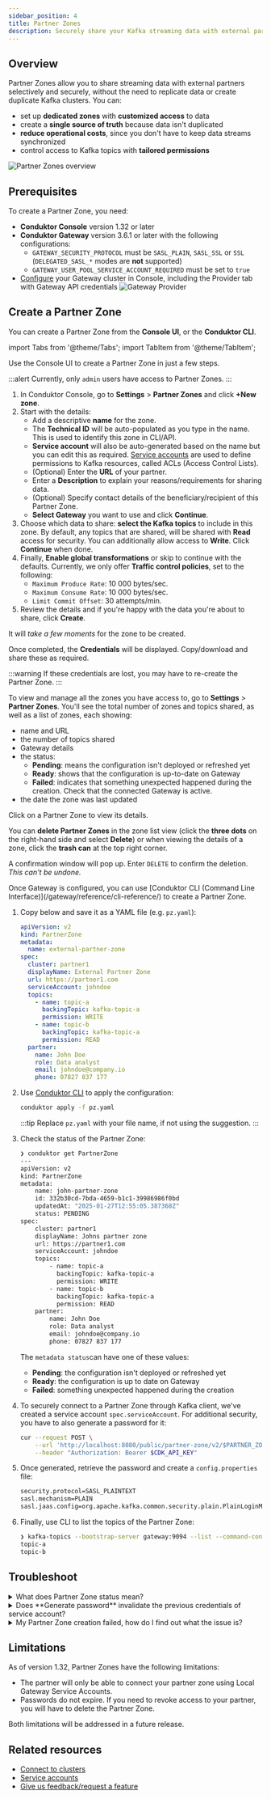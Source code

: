 ```yaml
---
sidebar_position: 4
title: Partner Zones
description: Securely share your Kafka streaming data with external partners.
---
```


## Overview
Partner Zones allow you to share streaming data with external partners selectively and securely, without the need to replicate data or create duplicate Kafka clusters. You can:
- set up **dedicated zones** with **customized access** to data
- create a **single source of truth** because data isn't duplicated
- **reduce operational costs**, since you don't have to keep data streams synchronized
- control access to Kafka topics with **tailored permissions**

![Partner Zones overview](assets/pz-detail-view.png)

## Prerequisites
To create a Partner Zone, you need:
- **Conduktor Console** version 1.32 or later
- **Conduktor Gateway** version 3.6.1 or later with the following configurations:
  - `GATEWAY_SECURITY_PROTOCOL` must be `SASL_PLAIN`, `SASL_SSL` or `SSL` (`DELEGATED_SASL_*` modes are **not** supported)
  - `GATEWAY_USER_POOL_SERVICE_ACCOUNT_REQUIRED` must be set to `true`
- [Configure](https://docs.conduktor.io/platform/navigation/settings/managing-clusters/) your Gateway cluster in Console, including the Provider tab with Gateway API credentials
![Gateway Provider](../../guides/assets/gateway-provider.png)

## Create a Partner Zone
You can create a Partner Zone from the **Console UI**, or the **Conduktor CLI**.

import Tabs from '@theme/Tabs'; import TabItem from '@theme/TabItem';

<Tabs>
<TabItem value="First Tab" label="Console UI">
Use the Console UI to create a Partner Zone in just a few steps.

:::alert
 Currently, only `admin` users have access to Partner Zones.
:::

1. In Conduktor Console, go to **Settings** > **Partner Zones** and click **+New zone**. 
1. Start with the details:
   - Add a descriptive **name** for the zone.
   - The **Technical ID** will be auto-populated as you type in the name. This is used to identify this zone in CLI/API.
   - **Service account** will also be auto-generated based on the name but you can edit this as required. [Service accounts](/platform/navigation/console/service-accounts/) are used to define permissions to Kafka resources, called ACLs (Access Control Lists).
   - (Optional) Enter the **URL** of your partner.
   - Enter a **Description** to explain your reasons/requirements for sharing data.
   - (Optional) Specify contact details of the beneficiary/recipient of this Partner Zone. 
   - **Select Gateway** you want to use and click **Continue**.
1. Choose which data to share: **select the Kafka topics** to include in this zone. By default, any topics that are shared, will be shared with **Read** access for security. You can additionally allow access to **Write**. Click **Continue** when done.
1. Finally, **Enable global transformations** or skip to continue with the defaults. Currently, we only offer **Traffic control policies**, set to the following:
   - `Maximum Produce Rate`: 10 000 bytes/sec.
   - `Maximum Consume Rate`: 10 000 bytes/sec.
   - `Limit Commit Offset`: 30 attempts/min.
1. Review the details and if you're happy with the data you're about to share, click **Create**.

It will *take a few moments* for the zone to be created. 

Once completed, the **Credentials** will be displayed. Copy/download and share these as required.

:::warning
If these credentials are lost, you may have to re-create the Partner Zone.
:::

To view and manage all the zones you have access to, go to **Settings** > **Partner Zones**. You'll see the total number of zones and topics shared, as well as a list of zones, each showing:
- name and URL
- the number of topics shared
-  Gateway details
- the status:
  - **Pending**: means the configuration isn't deployed or refreshed yet
  - **Ready**: shows that the configuration is up-to-date on Gateway
  - **Failed**: indicates that something unexpected happened during the creation. Check that the connected Gateway is active.
- the date the zone was last updated

Click on a Partner Zone to view its details.

You can **delete Partner Zones** in the zone list view (click the **three dots** on the right-hand side and select **Delete**) or when viewing the details of a zone, click the **trash can** at the top right corner. 

A confirmation window will pop up. Enter `DELETE` to confirm the deletion. *This can't be undone.*

</TabItem>
<TabItem value="Second Tab" label="Conduktor CLI">
Once Gateway is configured, you can use [Conduktor CLI (Command Line Interface)](/gateway/reference/cli-reference/) to create a Partner Zone.

1. Copy below and save it as a YAML file (e.g. `pz.yaml`): 
    ```yaml
    apiVersion: v2
    kind: PartnerZone
    metadata:
      name: external-partner-zone
    spec:
      cluster: partner1
      displayName: External Partner Zone
      url: https://partner1.com
      serviceAccount: johndoe
      topics:
        - name: topic-a
          backingTopic: kafka-topic-a
          permission: WRITE
        - name: topic-b
          backingTopic: kafka-topic-a
          permission: READ
      partner:
        name: John Doe
        role: Data analyst
        email: johndoe@company.io
        phone: 07827 837 177
    ```
1. Use [Conduktor CLI](/gateway/reference/cli-reference/) to apply the configuration:
    ```bash
    conduktor apply -f pz.yaml
    ```
   :::tip
   Replace `pz.yaml` with your file name, if not using the suggestion.
   :::

1. Check the status of the Partner Zone:
    ```bash
    ❯ conduktor get PartnerZone
    ---
    apiVersion: v2
    kind: PartnerZone
    metadata:
        name: john-partner-zone
        id: 332b30cd-7bda-4659-b1c1-39986986f0bd
        updatedAt: "2025-01-27T12:55:05.387368Z"
        status: PENDING
    spec:
        cluster: partner1
        displayName: Johns partner zone
        url: https://partner1.com
        serviceAccount: johndoe
        topics:
            - name: topic-a
              backingTopic: kafka-topic-a
              permission: WRITE
            - name: topic-b
              backingTopic: kafka-topic-a
              permission: READ
        partner:
            name: John Doe
            role: Data analyst
            email: johndoe@company.io
            phone: 07827 837 177
    ```
    The `metadata status`can have one of these values:
      - **Pending**: the configuration isn't deployed or refreshed yet
      - **Ready**: the configuration is up to date on Gateway
      - **Failed**: something unexpected happened during the creation

1. To securely connect to a Partner Zone through Kafka client, we've created a service account `spec.serviceAccount`. For additional security, you have to also generate a password for it:
    ```bash
    cur --request POST \
        --url 'http://localhost:8080/public/partner-zone/v2/$PARTNER_ZONE_NAME/generate-credentials' \
        --header "Authorization: Bearer $CDK_API_KEY"
    ```

1. Once generated, retrieve the password and create a `config.properties` file:
    ```bash
    security.protocol=SASL_PLAINTEXT
    sasl.mechanism=PLAIN
    sasl.jaas.config=org.apache.kafka.common.security.plain.PlainLoginModule required username=johndoe password=${SERVICE_ACCOUNT_PASSWORD};
    ```

1. Finally, use CLI to list the topics of the Partner Zone:
    ```bash
    ❯ kafka-topics --bootstrap-server gateway:9094 --list --command-config config.properties
    topic-a
    topic-b
    ```
</TabItem>
</Tabs>

## Troubleshoot
<details>
  <summary>What does Partner Zone status mean?</summary>
  <p>
  This is the status of a Partner Zone:
    - **Pending**: the configuration isn't deployed or refreshed yet
    - **Ready**: the configuration is up to date on Gateway
    - **Failed**: something unexpected happened during the deployment. Check that the connected Gateway is active.
  </p>
</details>
<details>
  <summary>Does **Generate password** invalidate the previous credentials of service account?</summary>
  <p>No, you can't invalidate the credentials. If unsure, delete the Partner Zone and re-create it.</p>
</details>
<details>
  <summary>My Partner Zone creation failed, how do I find out what the issue is?</summary>
  <p>To check status, [use the API](https://developers.conduktor.io/?product=console&version=1.31.2#tag/cli_partner-zone_console_v2_16) or [Console logs](/platform/navigation/settings/audit-log/).</p>
</details>

## Limitations
As of version 1.32, Partner Zones have the following limitations:
- The partner will only be able to connect your partner zone using Local Gateway Service Accounts.
- Passwords do not expire. If you need to revoke access to your partner, you will have to delete the Partner Zone.

Both limitations will be addressed in a future release.

## Related resources
 - [Connect to clusters](/platform/navigation/settings/managing-clusters/)
 - [Service accounts](/platform/navigation/console/service-accounts/)
 - [Give us feedback/request a feature](https://conduktor.io/roadmap)